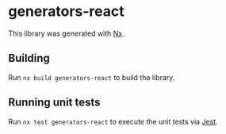 # generators-react

This library was generated with [Nx](https://nx.dev).

## Building

Run `nx build generators-react` to build the library.

## Running unit tests

Run `nx test generators-react` to execute the unit tests via [Jest](https://jestjs.io).
